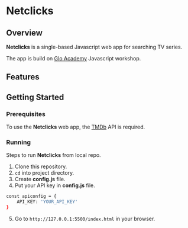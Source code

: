 # Netclicks
## Overview
**Netclicks** is a single-based Javascript web app for searching TV series.

The app is build on [Glo Academy](https://glo.academy/) Javascript workshop.
## Features

## Getting Started
### Prerequisites
To use the **Netclicks** web app, the [TMDb](https://www.themoviedb.org/) API is required.
### Running
Steps to run **Netclicks** from local repo.
1. Clone this repository.
2. ```cd``` into project directory.
3. Create **config.js** file.
4. Put your API key in **config.js** file.
```sh
const apiconfig = {
    API_KEY: 'YOUR_API_KEY'
}
```
5. Go to ```http://127.0.0.1:5500/index.html``` in your browser.
